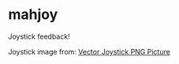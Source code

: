# mahjoy
 Joystick feedback!

 Joystick image from:
 <a href=https://www.pngall.com/joystick-png/download/59035 target="_blank">Vector Joystick PNG Picture</a>